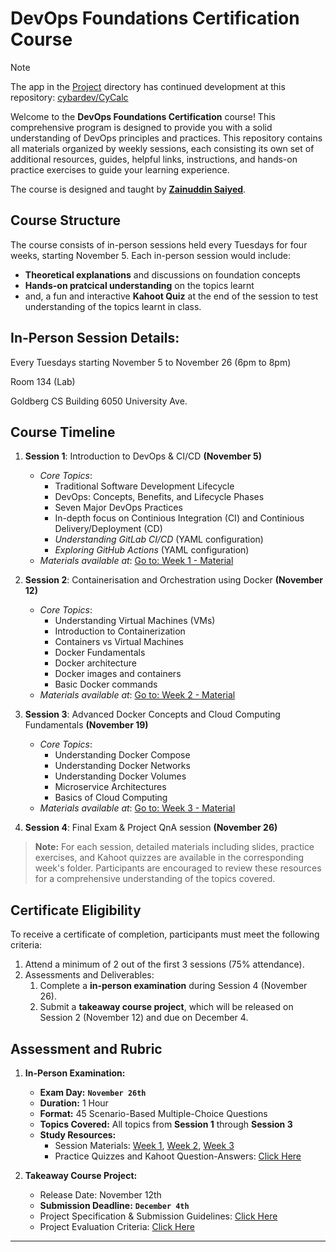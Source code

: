 # DevOps Foundations Certification Course

> [!NOTE]
> The app in the [Project](Project/) directory has continued development at this repository: [cybardev/CyCalc](https://github.com/cybardev/CyCalc)

Welcome to the **DevOps Foundations Certification** course! This comprehensive program is designed to provide you with a solid understanding of DevOps principles and practices. This repository contains all materials organized by weekly sessions, each consisting its own set of additional resources, guides, helpful links, instructions, and hands-on practice exercises to guide your learning experience.

The course is designed and taught by [**Zainuddin Saiyed**](https://linkedin.com/in/zain-saiyed).


## Course Structure
The course consists of in-person sessions held every Tuesdays for four weeks, starting November 5. Each in-person session would include:
- **Theoretical explanations** and discussions on foundation concepts
- **Hands-on pratcical understanding** on the topics learnt
- and, a fun and interactive **Kahoot Quiz** at the end of the session to test understanding of the topics learnt in class.

## In-Person Session Details:
Every Tuesdays starting November 5 to November 26
(6pm to 8pm)

Room 134 (Lab)

Goldberg CS Building 6050 University Ave.


## Course Timeline

1. **Session 1**: Introduction to DevOps & CI/CD **(November 5)**
    - _Core Topics_:
        - Traditional Software Development Lifecycle
        - DevOps: Concepts, Benefits, and Lifecycle Phases
        - Seven Major DevOps Practices
        - In-depth focus on Continious Integration (CI) and Continious Delivery/Deployment (CD)
        - _Understanding GitLab CI/CD_ (YAML configuration)
        - _Exploring GitHub Actions_ (YAML configuration)
    - _Materials available at_: [Go to: Week 1 - Material](https://github.com/shiftkey-labs/DevOps-Foundations-Course/tree/master/Week%201) 

2. **Session 2**: Containerisation and Orchestration using Docker **(November 12)**
    - _Core Topics_:
        - Understanding Virtual Machines (VMs)
        - Introduction to Containerization
        - Containers vs Virtual Machines
        - Docker Fundamentals
        - Docker architecture
        - Docker images and containers
        - Basic Docker commands 
    - _Materials available at_: [Go to: Week 2 - Material](https://github.com/shiftkey-labs/DevOps-Foundations-Course/tree/master/Week%202) 
  
3. **Session 3**: Advanced Docker Concepts and Cloud Computing Fundamentals **(November 19)**
    - _Core Topics_:
        - Understanding Docker Compose
        - Understanding Docker Networks
        - Understanding Docker Volumes
        - Microservice Architectures
        - Basics of Cloud Computing
    - _Materials available at_: [Go to: Week 3 - Material](https://github.com/shiftkey-labs/DevOps-Foundations-Course/tree/master/Week%203) 

4. **Session 4**: Final Exam & Project QnA session **(November 26)**

> **Note:** 
> For each session, detailed materials including slides, practice exercises, and Kahoot quizzes are available in the corresponding week's folder. Participants are encouraged to review these resources for a comprehensive understanding of the topics covered.


## Certificate Eligibility
To receive a certificate of completion, participants must meet the following criteria:
1. Attend a minimum of 2 out of the first 3 sessions (75% attendance).
2. Assessments and Deliverables:
    1. Complete a **in-person examination** during Session 4 (November 26).
    2. Submit a **takeaway course project**, which will be released on Session 2 (November 12) and due on December 4.


## Assessment and Rubric

1. **In-Person Examination:**
   - **Exam Day:** **`November 26th`**
   - **Duration:** 1 Hour
   - **Format:** 45 Scenario-Based Multiple-Choice Questions
   - **Topics Covered:** All topics from **Session 1** through **Session 3**
   - **Study Resources:** 
     - Session Materials: [Week 1](https://github.com/shiftkey-labs/DevOps-Foundations-Course/tree/master/Week%201), [Week 2](https://github.com/shiftkey-labs/DevOps-Foundations-Course/tree/master/Week%202), [Week 3](https://github.com/shiftkey-labs/DevOps-Foundations-Course/tree/master/Week%203)
     - Practice Quizzes and Kahoot Question-Answers: [Click Here](https://github.com/shiftkey-labs/DevOps-Foundations-Course/tree/master/Practice%20Quizes)

2. **Takeaway Course Project:**
   - Release Date: November 12th
   - **Submission Deadline:** **`December 4th`**
   - Project Specification & Submission Guidelines: [Click Here](https://github.com/shiftkey-labs/DevOps-Foundations-Course/tree/master/Project)
   - Project Evaluation Criteria: [Click Here](https://github.com/shiftkey-labs/DevOps-Foundations-Course/tree/master/Project#evaluation-criteria)


---
